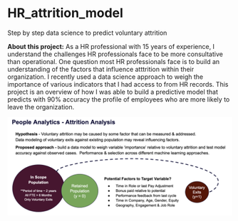 # HR_attrition_model
Step by step data science to predict voluntary attrition

**About this project:**
As a HR professional with 15 years of experience, I understand the challenges HR professionals face to be more consultative than operational.  One question most HR professionals face is to build an understanding of the factors that influence atttrition within their organization.  I recently used a data science approach to weigh the importance of various indicators that I had access to from HR records.  This project is an overview of how I was able to build a predictive model that predicts with 90% accuracy the profile of employees who are more likely to leave the organization.

![How it works:](Attrition_model2.png)

